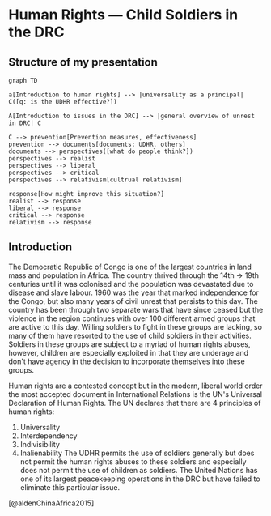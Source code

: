 # Human Rights — Child Soldiers in the DRC
## Structure of my presentation
```mermaid
graph TD

a[Introduction to human rights] --> |universality as a principal| C([q: is the UDHR effective?])

A[Introduction to issues in the DRC] --> |general overview of unrest in DRC| C

C --> prevention[Prevention measures, effectiveness]
prevention --> documents[documents: UDHR, others]
documents --> perspectives([what do people think?])
perspectives --> realist 
perspectives --> liberal
perspectives --> critical
perspectives --> relativism[cultrual relativism]

response[How might improve this situation?]
realist --> response
liberal --> response
critical --> response
relativism --> response

```
## Introduction
The Democratic Republic of Congo is one of the largest countries in land mass and population in Africa. The country thrived through the 14th -> 19th centuries until it was colonised and the population was devastated due to disease and slave labour. 1960 was the year that marked independence for the Congo, but also many years of civil unrest that persists to this day. The country has been through two separate wars that have since ceased but the violence in the region continues with over 100 different armed groups that are active to this day. Willing soldiers to fight in these groups are lacking, so many of them have resorted to the use of child soldiers in their activities. Soldiers in these groups are subject to a myriad of human rights abuses, however, children are especially exploited in that they are underage and don't have agency in the decision to incorporate themselves into these groups.

Human rights are a contested concept but in the modern, liberal world order the most accepted document in International Relations is the UN's Universal Declaration of Human Rights. The UN declares that there are 4 principles of human rights: 
1. Universality
2. Interdependency
3. Indivisibility
4. Inalienability
The UDHR permits the use of soldiers generally but does not permit the human rights abuses to these soldiers and especially does not permit the use of children as soldiers. The United Nations has one of its largest peacekeeping operations in the DRC but have failed to eliminate this particular issue. 

[@aldenChinaAfrica2015]